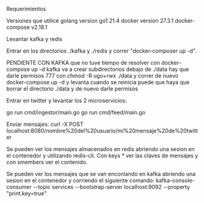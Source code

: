 Requerimientos

Versiones que utilicé
golang version go1.21.4
docker version 27.3.1
docker-compose v2.18.1

Levantar kafka y redis

Entrar en los directorios ./kafka y ./redis y correr "docker-composer up -d". 

PENDIENTE CON KAFKA que no tuve tiempo de resolver
con docker-compose up -d kafka va a crear subdirectorios debajo de ./data 
hay que darle permisos 777 con chmod -R ugo+rwx ./data y correr de nuevo docker-compose up -d y levanta
cuando se reinicia puede que haya que borrar el directorio ./data y de nuevo darle permisos

Entrar en twitter y levantar los 2 microservicios:

go run cmd/ingestor/main.go
go run cmd/feed/main.go

Enviar mensajes:
curl -X POST localhost:8080/nombre%20del%20usuario/mi%20mensaje%20de%20twitter

Se pueden ver los mensajes almacenados en redis abriendo una sesion en el contenedor y utilizando redis-cli. Con keys * ver las claves de mensajes y con smembers ver el contenido.

Se pueden ver los mensajes que se van enconlando en kafka abriendo una sesion en el contenedor y corriendo el siguiente comando:
kafka-console-consumer --topic services --bootstrap-server localhost:9092 --property "print.key=true"
